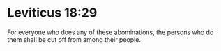 # Leviticus 18:29

For everyone who does any of these abominations, the persons who do them shall be cut off from among their people.
